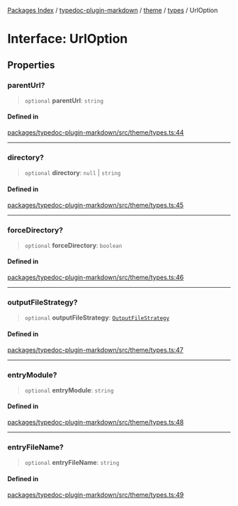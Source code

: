 [Packages Index](../../../../../README.md) / [typedoc-plugin-markdown](../../../../README.md) / [theme](../../../README.md) / [types](../README.md) / UrlOption

# Interface: UrlOption

## Properties

### parentUrl?

> `optional` **parentUrl**: `string`

#### Defined in

[packages/typedoc-plugin-markdown/src/theme/types.ts:44](https://github.com/typedoc2md/typedoc-plugin-markdown/blob/12bf51d00a65a847fc03f2dc9341a184b33a3504/packages/typedoc-plugin-markdown/src/theme/types.ts#L44)

***

### directory?

> `optional` **directory**: `null` | `string`

#### Defined in

[packages/typedoc-plugin-markdown/src/theme/types.ts:45](https://github.com/typedoc2md/typedoc-plugin-markdown/blob/12bf51d00a65a847fc03f2dc9341a184b33a3504/packages/typedoc-plugin-markdown/src/theme/types.ts#L45)

***

### forceDirectory?

> `optional` **forceDirectory**: `boolean`

#### Defined in

[packages/typedoc-plugin-markdown/src/theme/types.ts:46](https://github.com/typedoc2md/typedoc-plugin-markdown/blob/12bf51d00a65a847fc03f2dc9341a184b33a3504/packages/typedoc-plugin-markdown/src/theme/types.ts#L46)

***

### outputFileStrategy?

> `optional` **outputFileStrategy**: [`OutputFileStrategy`](../../../../options/namespaces/maps/enumerations/OutputFileStrategy.md)

#### Defined in

[packages/typedoc-plugin-markdown/src/theme/types.ts:47](https://github.com/typedoc2md/typedoc-plugin-markdown/blob/12bf51d00a65a847fc03f2dc9341a184b33a3504/packages/typedoc-plugin-markdown/src/theme/types.ts#L47)

***

### entryModule?

> `optional` **entryModule**: `string`

#### Defined in

[packages/typedoc-plugin-markdown/src/theme/types.ts:48](https://github.com/typedoc2md/typedoc-plugin-markdown/blob/12bf51d00a65a847fc03f2dc9341a184b33a3504/packages/typedoc-plugin-markdown/src/theme/types.ts#L48)

***

### entryFileName?

> `optional` **entryFileName**: `string`

#### Defined in

[packages/typedoc-plugin-markdown/src/theme/types.ts:49](https://github.com/typedoc2md/typedoc-plugin-markdown/blob/12bf51d00a65a847fc03f2dc9341a184b33a3504/packages/typedoc-plugin-markdown/src/theme/types.ts#L49)
